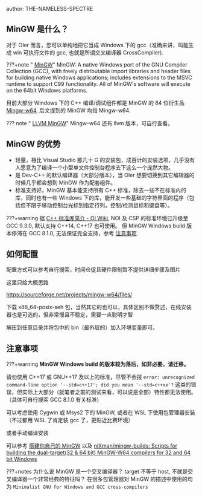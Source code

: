 author: THE-NAMELESS-SPECTRE

## MinGW 是什么？

对于 OIer 而言，您可以单纯地把它当成 Windows 下的 gcc（准确来讲，叫能生成 win 可执行文件的 gcc, 也就是所谓交叉编译器 CrossCompiler).

???+note " [MinGW](https://sourceforge.net/projects/mingw/)"
    MinGW: A native Windows port of the GNU Compiler Collection (GCC), with freely distributable import libraries and header files for building native Windows applications; includes extensions to the MSVC runtime to support C99 functionality. All of MinGW's software will execute on the 64bit Windows platforms.

目前大部分 Windows 下的 C++ 编译/调试组件都是 MinGW 的 64 位衍生品 [Mingw-w64](http://www.mingw-w64.org/), 后文提到的 MinGW 均指 Mingw-w64.

??? note " [LLVM MinGW](https://github.com/mstorsjo/llvm-mingw)"
    Mingw-w64 还有 llvm 版本，可自行查看。

## MinGW 的优势

- 轻量，相比 Visual Studio 那几十 G 的安装包，成百计的安装选项，几乎没有人愿意为了编译一个小型单文件控制台程序去下这么一个庞然大物。
- 是 Dev-C++ 的默认编译器（大部分版本），当 OIer 想要切换到其它编辑器的时候几乎都会想到 MinGW 作为配套组件。
- 标准支持好，MinGW 基本能支持所有 C++ 标准，除去一些不在标准内的库，同时也有一些 Windows 下的库，能开发一些基础的字符界面的程序（包括但不限于移动控制台光标到指定行列，控制/检测鼠标和键盘等）。

???+warning
    据 [C++ 标准库简介 - OI Wiki](../../lang/csl/#c), NOI 及 CSP 的标准环境已升级至 GCC 9.3.0, 默认支持 C++14, C++17 也可使用。
    但 MinGW Windows build 版本停滞在 GCC 8.1.0, 无法保证完全支持，参考 [注意事项](./#_2).

## 如何配置

配置方式可以参考自行搜索，时间仓促且硬件限制暂不提供详细步骤及图片

这里只给大概思路

<https://sourceforge.net/projects/mingw-w64/files/>

下载 x86_64-posix-seh 包，当然其它的也可以，具体区别不做赘述，在线安装器也是可选的，但非常慢且不稳定，需要一点聪明才智

解压到任意目录并将包中的 bin（最外层的）加入环境变量即可。

## 注意事项

???+warning
    **MinGW Windows build 的版本较为落后，如非必要，请迁移。**

请勿使用 C++17 或 GNU++17 及以上的标准，尽管不会报 `error: unrecognized command-line option '--std=c++17'; did you mean '--std=c++xx'?` 这类的错误，但实际上大部分（就笔者之前的测试来看，可以说是全部）特性都无法使用。（具体可自行搜索 GCC 8.1.0 有关标准）

可以考虑使用 Cygwin 或 Msys2 下的 MinGW, 或者在 WSL 下使用包管理器安装（不过都用 WSL 了肯定装 gcc 了，更贴近比赛环境）

或者手动编译安装

可以参考 [搭建你自己的 MinGW](https://guyutongxue.github.io/blogs/build_mingw.html) 以及 [niXman/mingw-builds: Scripts for building the dual-target(32 & 64 bit) MinGW-W64 compilers for 32 and 64 bit Windows](https://github.com/niXman/mingw-builds)

???+notes
    为什么说 MinGW 是一个交叉编译器？
    target 不等于 host, 不就是交叉编译器一个非常经典的特征吗？
    在很多包管理器对 MinGW 的描述中使用的均为 `Minimalist GNU for Windows and GCC cross-compilers`
